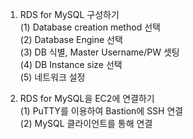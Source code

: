 1. RDS for MySQL 구성하기  
   (1) Database creation method 선택  
   (2) Database Engine 선택  
   (3) DB 식별, Master Username/PW 셋팅  
   (4) DB Instance size 선택  
   (5) 네트워크 설정

2. RDS for MySQL을 EC2에 연결하기  
   (1) PuTTY를 이용하여 Bastion에 SSH 연결  
   (2) MySQL 클라이언트를 통해 연결
